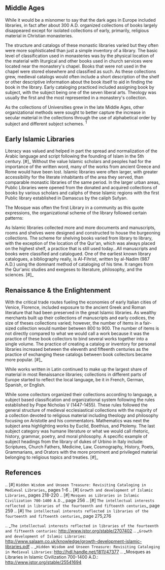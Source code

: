 Middle Ages
-----------
While it would be a misnomer to say that the dark ages in Europe included
libraries, in fact after about 300 A.D. organized collections of books
largely disappeared except for isolated collections of early, primarily,
religious material in Christian monasteries. 

The structure and catalogs of these monastic libraries varied but they 
often were more sophisticated than just a simple inventory of a library.
The basic level of classification used in monasteries was by the physical
location of the material with liturgical and other books used in church
services were located near the monastery's chapel. Books that were not used
in the chapel were stored elsewhere and classified as such. As these
collections grew, medieval catalogs would often include a short description
of the shelf or other descriptive information about the book itself to aid
in finding the book in the library. Early cataloging practiced included
assigning book by subject, with the subject being one of the seven liberal arts. 
Theology was usually the first and the most represented in a monastery's collection. 

As the collections of Universities grew in the late Middle Ages, other 
organizational methods were sought to better capture the increase in secular
material in the collections through the use of alphabetical order by subject 
and different subject schemes. <sup>1</sup>


Early Islamic Libraries
-----------------------
Literacy was valued and helped in part the spread and normalization of
the Arabic language and script following the founding of Islam in the 
5th century. [#]_  Without the value Islamic scholars and peoples had 
for the importance of the written word, many of the works from ancient 
Greece and Rome would have been lost. Islamic libraries were often larger, with greater accessibility for the literate inhabitants of the area they served, than
comparable monastic libraries of the same period. In the larger urban areas,
Public Libraries were opened from the donated and acquired collections of books
by various scholars and caliphs of these Islamic regions with the first
Public library established in Damascus by the caliph Sufyan.
  
The Mosque was often the first Library in a community as this quote 
expressions, the organizational scheme of the library followed certain 
patterns:

   As Islamic libraries collected more and more documents and manuscripts, 
   rooms and shelves were designed and constructed to house the burgeoning
   collections. The scheme for shelving books varied from library to library,
   with the exception of the location of the Qur'an, which was always placed
   on the highest shelf, a practice that is still used today...All
   manuscripts and books were classified and catalogued. One of the earliest
   known library catalogues, a bibliography really, is Al-Fihrist, written
   by al-Nadim (987 A.D.) using the dominant method of cataloging of his time.
   It ranges from the Qur'anic studies and exegeses to literature, philosophy,
   and the sciences. [#]_

Renaissance & the Enlightenment
-------------------------------
With the critical trade routes fueling the economies of early Italian cities
of Venice, Florence, included exposure to the ancient Greek and Roman 
literature that had been preserved in the great Islamic libraries. As wealthy
merchants built up their collections of manuscripts and early codices, the
size of theses collections varied; however, the number of items in a fair-sized
collection would number between 800 to 900. The number of items is not directly
compared to what we would call a work because it was the practice of these
book collectors to bind several works together into a single volume. The practice 
of creating a catalog or inventory for personal libraries increased between
the eleventh and fifteenth centuries as the practice of exchanging these 
catalogs between book collectors became more popular. [#]_ 

While works written in Latin continued to make up the largest share of material
in most Renaissance libraries; collections in different parts of Europe 
started to reflect the local language, be it in French, German, Spanish, 
or English. 

While some collectors organized their collections according to language, 
a subject based classification and organizational system following the rules
established by Pope Nicholas V (1447-1455). These rules followed the general
structure of medieval ecclesiastical collections with the majority of a collection
devoted to religious material including theology and philosophy focusing on 
Aristotle and his commentators. Mathematics was next the subject area 
highlighting works by Euclid, Boethius, and Ptolemy. The last subject category 
was humane literature or what we would call rhetoric, history, grammar, poetry, 
and moral philosophy. A specific example of subject headings from the library 
of dukes of Urbino in Italy include: Scriptures, Church Fathers, Medicine, Law,
Cosmography, History, Poets, Grammarians, and Orators with the more prominent 
and privileged material belonging to religious topics and treaties. [#]_

References
----------
.. [#] `Hidden Wisdom and Unseen Treasure: Revisiting Cataloging in Medieval Libraries`_ pages 1-6 
.. [#] `Growth and development of Islamic Libraries`_ pages 218-220
.. [#] `Mosques as Libraries in Islamic Civilization 700-1400 A.D.`_ page 256
.. [#] `The intellectual interests reflected in libraries of the fourteenth and fifteenth centuries`_ page 259
.. [#] `The intellectual interests reflected in libraries of the fourteenth and fifteenth centuries`_ page 275,276

.. _`The intellectual interests reflected in libraries of the fourteenth and fifteenth centuries`: http://www.jstor.org/stable/2707402
.. _`Growth and development of Islamic Libraries`: http://www.salaam.co.uk/knowledge/growth-development-islamic-libraries.pdf
.. _`Hidden Wisdom and Unseen Treasure: Revisiting Cataloging in Medieval Libraries`: http://hdl.handle.net/1811/47377 
.. _Mosques as Libraries in Islamic Civilization 700-1400 A.D.: http://www.jstor.org/stable/25541694
